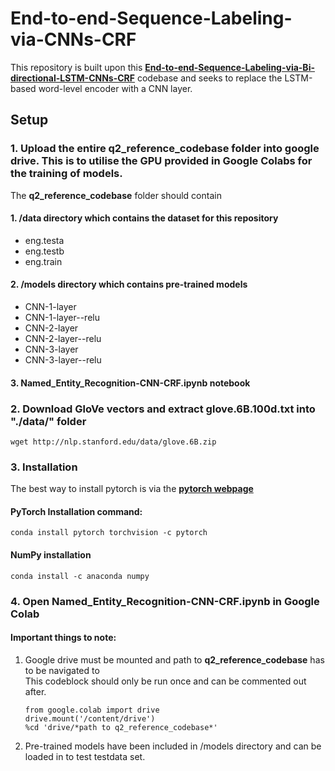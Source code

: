 # End-to-end-Sequence-Labeling-via-CNNs-CRF 

This repository is built upon this [**End-to-end-Sequence-Labeling-via-Bi-directional-LSTM-CNNs-CRF**](https://github.com/jayavardhanr/End-to-end-Sequence-Labeling-via-Bi-directional-LSTM-CNNs-CRF-Tutorial/blob/master/Named_Entity_Recognition-LSTM-CNN-CRF-Tutorial.ipynb) codebase and seeks to replace the LSTM-based word-level encoder with a CNN layer. 


## Setup 

### 1. Upload the entire **q2_reference_codebase** folder into google drive. This is to utilise the GPU provided in Google Colabs for the training of models. 


The **q2_reference_codebase** folder should contain 

#### 1. /data directory which contains the dataset for this repository
- eng.testa
- eng.testb
- eng.train
#### 2. /models directory which contains pre-trained models 
- CNN-1-layer
- CNN-1-layer--relu
- CNN-2-layer
- CNN-2-layer--relu
- CNN-3-layer
- CNN-3-layer--relu
#### 3. **Named_Entity_Recognition-CNN-CRF.ipynb** notebook 


### 2. Download GloVe vectors and extract glove.6B.100d.txt into "./data/" folder
`wget http://nlp.stanford.edu/data/glove.6B.zip`

### 3. Installation
The best way to install pytorch is via the [**pytorch webpage**](http://pytorch.org/)

####  PyTorch Installation command:
`conda install pytorch torchvision -c pytorch`

####  NumPy installation
`conda install -c anaconda numpy`

### 4. Open **Named_Entity_Recognition-CNN-CRF.ipynb** in Google Colab

#### **Important things to note**:
1. Google drive must be mounted and path to **q2_reference_codebase** has to be navigated to<br>
    This codeblock should only be run once and can be commented out after. 

    `from google.colab import drive`<br> 
    `drive.mount('/content/drive')`<br>
    `%cd 'drive/*path to q2_reference_codebase*'`
2. Pre-trained models have been included in /models directory and can be loaded in to test testdata set.

